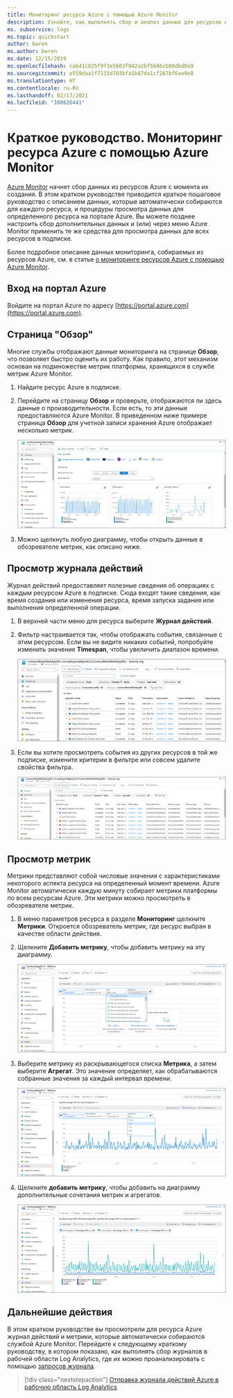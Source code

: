 ```yaml
---
title: Мониторинг ресурса Azure с помощью Azure Monitor
description: Узнайте, как выполнять сбор и анализ данных для ресурсов Azure в Azure Monitor.
ms. subservice: logs
ms.topic: quickstart
author: bwren
ms.author: bwren
ms.date: 12/15/2019
ms.openlocfilehash: cab41c025f9f3e5b03f042a2bf5686cb08dbd0a9
ms.sourcegitcommit: e559daa1f7115d703bfa1b87da1cf267bf6ae9e8
ms.translationtype: HT
ms.contentlocale: ru-RU
ms.lasthandoff: 02/17/2021
ms.locfileid: "100626441"
---
```

# <a name="quickstart-monitor-an-azure-resource-with-azure-monitor"></a>Краткое руководство. Мониторинг ресурса Azure с помощью Azure Monitor
[Azure Monitor](../overview.md) начнет сбор данных из ресурсов Azure с момента их создания. В этом кратком руководстве приводится краткое пошаговое руководство с описанием данных, которые автоматически собираются для каждого ресурса, и процедуры просмотра данных для определенного ресурса на портале Azure. Вы можете позднее настроить сбор дополнительных данных и (или) через меню Azure Monitor применить те же средства для просмотра данных для всех ресурсов в подписке.

Более подробное описание данных мониторинга, собираемых из ресурсов Azure, см. в статье [о мониторинге ресурсов Azure с помощью Azure Monitor](../essentials/monitor-azure-resource.md).


## <a name="sign-in-to-azure-portal"></a>Вход на портал Azure

Войдите на портал Azure по адресу [https://portal.azure.com](https://portal.azure.com). 


## <a name="overview-page"></a>Страница "Обзор"
Многие службы отображают данные мониторинга на странице **Обзор**, что позволяет быстро оценить их работу. Как правило, этот механизм основан на подмножестве метрик платформы, хранящихся в службе метрик Azure Monitor.

1. Найдите ресурс Azure в подписке.
2. Перейдите на страницу **Обзор** и проверьте, отображаются ли здесь данные о производительности. Если есть, то эти данные предоставляются Azure Monitor. В приведенном ниже примере страница **Обзор** для учетной записи хранения Azure отображает несколько метрик.

    ![Страница "Обзор"](media/quick-monitor-azure-resource/overview.png)

3. Можно щелкнуть любую диаграмму, чтобы открыть данные в обозревателе метрик, как описано ниже.

## <a name="view-the-activity-log"></a>Просмотр журнала действий
Журнал действий предоставляет полезные сведения об операциях с каждым ресурсом Azure в подписке. Сюда входят такие сведения, как время создания или изменения ресурса, время запуска задания или выполнения определенной операции.

1. В верхней части меню для ресурса выберите **Журнал действий**.
2. Фильтр настраивается так, чтобы отображать события, связанные с этим ресурсом. Если вы не видите никаких событий, попробуйте изменить значение **Timespan**, чтобы увеличить диапазон времени.

    ![Снимок экрана: на портале Azure отображается журнал действий для ресурса, в котором показан список операций для ресурса, созданного с использованием критерия фильтрации по умолчанию.](media/quick-monitor-azure-resource/activity-log-resource.png)

4. Если вы хотите просмотреть события из других ресурсов в той же подписке, измените критерии в фильтре или совсем удалите свойства фильтра.

    ![Снимок экрана: на портале Azure отображается журнал действий для ресурса, в котором показан список операций для ресурса, созданного с использованием измененного критерия фильтрации.](media/quick-monitor-azure-resource/activity-log-all.png)



## <a name="view-metrics"></a>Просмотр метрик
Метрики представляют собой числовые значения с характеристиками некоторого аспекта ресурса на определенный момент времени. Azure Monitor автоматически каждую минуту собирает метрики платформы по всем ресурсам Azure. Эти метрики можно просмотреть в обозревателе метрик.

1. В меню параметров ресурса в разделе **Мониторинг** щелкните **Метрики**. Откроется обозреватель метрик, где ресурс выбран в качестве области действия.
2. Щелкните **Добавить метрику**, чтобы добавить метрику на эту диаграмму.
   
   ![Снимок экрана: на портале Azure отображается обозреватель метрик с метриками для ресурса. Открыт раскрывающийся список "Метрика" для добавления новых метрик.](media/quick-monitor-azure-resource/metrics-explorer-01.png)
   
4. Выберите метрику из раскрывающегося списка **Метрика**, а затем выберите **Агрегат**. Это значение определяет, как обрабатываются собранные значения за каждый интервал времени.

    ![Снимок экрана: на портале Azure отображается обозреватель метрик с метриками для ресурса. Открыт раскрывающийся список "Агрегат", и выбран вариант "Среднее".](media/quick-monitor-azure-resource/metrics-explorer-02.png)

5. Щелкните **добавить метрику**, чтобы добавить на диаграмму дополнительные сочетания метрик и агрегатов.

    ![Снимок экрана: на портале Azure отображается обозреватель метрик с метриками для ресурса.](media/quick-monitor-azure-resource/metrics-explorer-03.png)



## <a name="next-steps"></a>Дальнейшие действия
В этом кратком руководстве вы просмотрели для ресурса Azure журнал действий и метрики, которые автоматически собираются службой Azure Monitor. Перейдите к следующему краткому руководству, в котором показано, как выполнять сбор журналов в рабочей области Log Analytics, где их можно проанализировать с помощью [запросов журнала](../log-query/log-query-overview.md).

> [!div class="nextstepaction"]
> [Отправка журнала действий Azure в рабочую область Log Analytics](../learn/quick-collect-activity-log-portal.md)